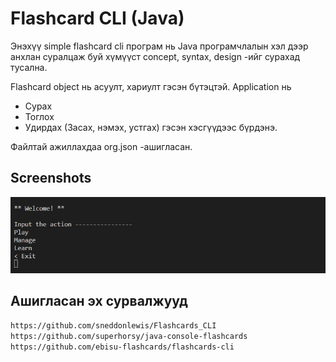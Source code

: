 # Flashcard CLI (Java)

Энэхүү simple flashcard cli програм нь Java програмчлалын хэл дээр анхлан суралцаж буй хүмүүст concept, syntax, design -ийг сурахад тусална.

Flashcard object нь асуулт, хариулт гэсэн бүтэцтэй. Application нь

- Сурах
- Тоглох
- Удирдах (Засах, нэмэх, устгах) гэсэн хэсгүүдээс бүрдэнэ.

Файлтай ажиллахдаа org.json -ашигласан.

## Screenshots

![App Screenshot](https://raw.githubusercontent.com/Khosbayar22/flashcard-game-java/test/screenshots/main-interface.png?token=GHSAT0AAAAAAB6CFBEPX7JFEMUEKPN5DXQQZA4JDAQ)

## Ашигласан эх сурвалжууд

```bash
https://github.com/sneddonlewis/Flashcards_CLI
https://github.com/superhorsy/java-console-flashcards
https://github.com/ebisu-flashcards/flashcards-cli
```
